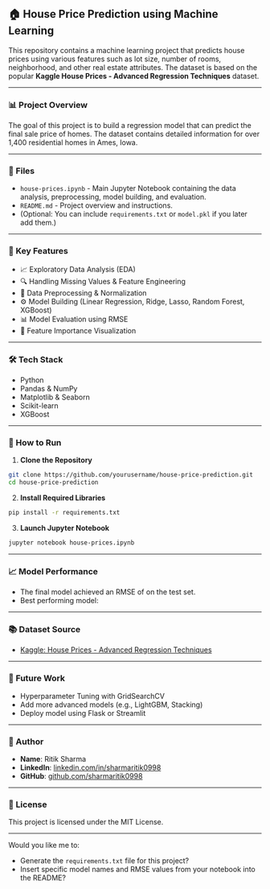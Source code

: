 ## 🏠 House Price Prediction using Machine Learning

This repository contains a machine learning project that predicts house prices using various features such as lot size, number of rooms, neighborhood, and other real estate attributes. The dataset is based on the popular **Kaggle House Prices - Advanced Regression Techniques** dataset.

---

### 📊 Project Overview

The goal of this project is to build a regression model that can predict the final sale price of homes. The dataset contains detailed information for over 1,400 residential homes in Ames, Iowa.

---

### 📁 Files

* `house-prices.ipynb` - Main Jupyter Notebook containing the data analysis, preprocessing, model building, and evaluation.
* `README.md` - Project overview and instructions.
* (Optional: You can include `requirements.txt` or `model.pkl` if you later add them.)

---

### 📌 Key Features

* 📈 Exploratory Data Analysis (EDA)
* 🔍 Handling Missing Values & Feature Engineering
* 🧹 Data Preprocessing & Normalization
* ⚙️ Model Building (Linear Regression, Ridge, Lasso, Random Forest, XGBoost)
* 📊 Model Evaluation using RMSE
* 🧠 Feature Importance Visualization

---

### 🛠️ Tech Stack

* Python
* Pandas & NumPy
* Matplotlib & Seaborn
* Scikit-learn
* XGBoost

---

### 🚀 How to Run

1. **Clone the Repository**

```bash
git clone https://github.com/yourusername/house-price-prediction.git
cd house-price-prediction
```

2. **Install Required Libraries**

```bash
pip install -r requirements.txt
```

3. **Launch Jupyter Notebook**

```bash
jupyter notebook house-prices.ipynb
```

---

### 📈 Model Performance

* The final model achieved an RMSE of **<insert value here>** on the test set.
* Best performing model: **<insert model name here>**

---

### 📚 Dataset Source

* [Kaggle: House Prices - Advanced Regression Techniques](https://www.kaggle.com/c/house-prices-advanced-regression-techniques)

---

### 📌 Future Work

* Hyperparameter Tuning with GridSearchCV
* Add more advanced models (e.g., LightGBM, Stacking)
* Deploy model using Flask or Streamlit

---

### 👤 Author

* **Name**: Ritik Sharma
* **LinkedIn**: [linkedin.com/in/sharmaritik0998](#)
* **GitHub**: [github.com/sharmaritik0998](#)

---

### 📄 License

This project is licensed under the MIT License.

---

Would you like me to:

* Generate the `requirements.txt` file for this project?
* Insert specific model names and RMSE values from your notebook into the README?

